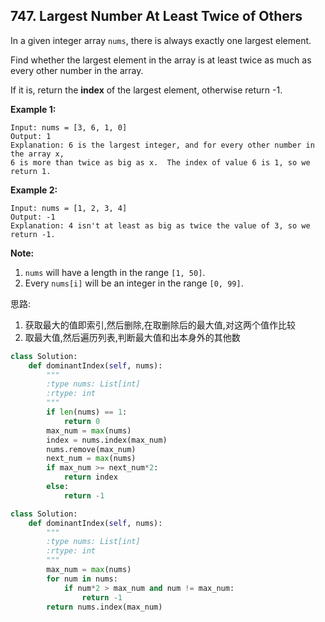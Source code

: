 ## 747. Largest Number At Least Twice of Others

 In a given integer array `nums`, there is always exactly one largest element.

Find whether the largest element in the array is at least twice as much as every other number in the array.

If it is, return the **index** of the largest element, otherwise return -1.

**Example 1:**

```
Input: nums = [3, 6, 1, 0]
Output: 1
Explanation: 6 is the largest integer, and for every other number in the array x,
6 is more than twice as big as x.  The index of value 6 is 1, so we return 1.
```

 

**Example 2:**

```
Input: nums = [1, 2, 3, 4]
Output: -1
Explanation: 4 isn't at least as big as twice the value of 3, so we return -1.
```

 

**Note:**

1. `nums` will have a length in the range `[1, 50]`.
2. Every `nums[i]` will be an integer in the range `[0, 99]`.



思路:

1. 获取最大的值即索引,然后删除,在取删除后的最大值,对这两个值作比较
2. 取最大值,然后遍历列表,判断最大值和出本身外的其他数

```python
class Solution:
    def dominantIndex(self, nums):
        """
        :type nums: List[int]
        :rtype: int
        """
        if len(nums) == 1:
            return 0
        max_num = max(nums)
        index = nums.index(max_num)
        nums.remove(max_num)
        next_num = max(nums)
        if max_num >= next_num*2:
            return index
        else:
            return -1

class Solution:
    def dominantIndex(self, nums):
        """
        :type nums: List[int]
        :rtype: int
        """
        max_num = max(nums)
        for num in nums:
            if num*2 > max_num and num != max_num:
                return -1
        return nums.index(max_num)
```

